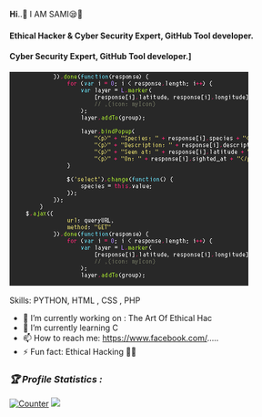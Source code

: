 𝐇𝐢..👋 I AM SAMI😪🌚
#### Ethical Hacker & Cyber Security Expert, GitHub Tool developer.
#### Cyber Security Expert, GitHub Tool developer.]
![Alt text](https://github.com/MRVIVEK-CODER/Decompiler/raw/main/106824690-8dd73a00-66ad-11eb-89e2-53e13ac6f594.gif)



Skills: PYTHON, HTML , CSS , PHP

- 🔭 I’m currently working on : The Art Of Ethical Hac
- 🌱 I’m currently learning C 
- 📫 How to reach me: https://www.facebook.com/.....
- ⚡ Fun fact: Ethical Hacking 👨‍💻 
<h3><b><i>🏆 Profile Statistics :</i></b></h3>
<a href="https://github.com/SRMI-404"><img height="25" title="Counter" src="https://komarev.com/ghpvc/?username=MrHacker-X&color=blueviolet&style=flat-square"></a>

<!DOCTYPE html>
<html>
</head>
<body>
   <img src="https://raw.githubusercontent.com/abhisheknaiidu/abhisheknaiidu/master/code.gif" />
</body>
</html>
